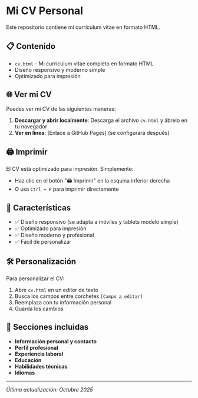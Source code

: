 # Mi CV Personal

Este repositorio contiene mi currículum vitae en formato HTML.

## 📋 Contenido

- `cv.html` - Mi currículum vitae completo en formato HTML
- Diseño responsivo y moderno simple
- Optimizado para impresión

## 🌐 Ver mi CV

Puedes ver mi CV de las siguientes maneras:

1. **Descargar y abrir localmente**: Descarga el archivo `cv.html` y ábrelo en tu navegador
2. **Ver en línea**: [Enlace a GitHub Pages] (se configurará después)

## 🖨️ Imprimir

El CV está optimizado para impresión. Simplemente:
- Haz clic en el botón "🖨️ Imprimir" en la esquina inferior derecha
- O usa `Ctrl + P` para imprimir directamente

## 📱 Características

- ✅ Diseño responsivo (se adapta a móviles y tablets modelo simple)
- ✅ Optimizado para impresión
- ✅ Diseño moderno y profesional
- ✅ Fácil de personalizar

## 🛠️ Personalización

Para personalizar el CV:

1. Abre `cv.html` en un editor de texto
2. Busca los campos entre corchetes `[Campo a editar]`
3. Reemplaza con tu información personal
4. Guarda los cambios

## 📄 Secciones incluidas

- **Información personal y contacto**
- **Perfil profesional**
- **Experiencia laboral**
- **Educación**
- **Habilidades técnicas**
- **Idiomas**

---

*Última actualización: Octubre 2025*
